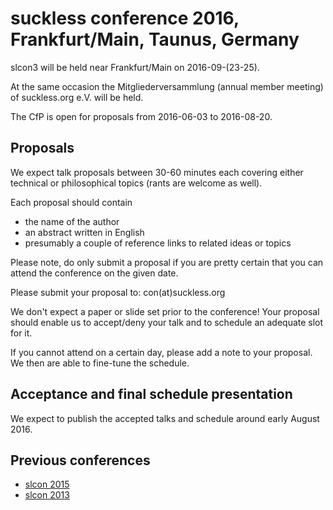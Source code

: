 suckless conference 2016, Frankfurt/Main, Taunus, Germany
=========================================================

slcon3 will be held near Frankfurt/Main on 2016-09-(23-25).

At the same occasion the Mitgliederversammlung (annual member meeting) of suckless.org e.V. will be held.

The CfP is open for proposals from 2016-06-03 to 2016-08-20.

Proposals
---------
We expect talk proposals between 30-60 minutes each covering either
technical or philosophical topics (rants are welcome as well).

Each proposal should contain

* the name of the author
* an abstract written in English
* presumably a couple of reference links to related ideas or topics

Please note, do only submit a proposal if you are pretty certain that
you can attend the conference on the given date.

Please submit your proposal to: con(at)suckless.org

We don't expect a paper or slide set prior to the conference! Your
proposal should enable us to accept/deny your talk and to schedule an
adequate slot for it.

If you cannot attend on a certain day, please add a note to your
proposal. We then are able to fine-tune the schedule.

Acceptance and final schedule presentation
------------------------------------------
We expect to publish the accepted talks and schedule around early August 2016.

Previous conferences
--------------------
* [slcon 2015](http://suckless.org/conference/2015)
* [slcon 2013](http://suckless.org/conference/2013)
